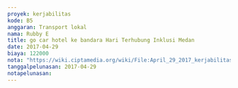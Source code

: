 ```yaml
---
proyek: kerjabilitas
kode: B5
anggaran: Transport lokal
nama: Rubby E
title: go car hotel ke bandara Hari Terhubung Inklusi Medan
date: 2017-04-29
biaya: 122000
nota: "https://wiki.ciptamedia.org/wiki/File:April_29_2017_kerjabilitas_B5_gocar_hotel_bandara_rubby.JPG"
tanggalpelunasan: 2017-04-29
notapelunasan:
---
```

